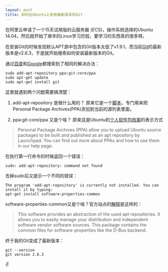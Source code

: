 ```yaml
---
layout: post
title: 如何在Ubuntu上安装最新版本的Git
---
```

在阿里云申请了一个15天试用版的云服务器 (ECS)，操作系统选择的Ubuntu 14.04，然后就开始了艰辛的Linux学习历程，要学习的东西真的很多呀。

在安装Git的时候发现默认APT源中包含的Git版本太低了v1.9.1，而当前[Git](http://git-scm.com/)的最新版本是v2.6.3，于是就开始搜索如何安装最新版本的Git。

通过[百度](http://www.cnblogs.com/zhcncn/p/4030078.html)和[Google](http://stackoverflow.com/questions/19109542/installing-latest-version-of-git-in-ubuntu)都搜索到了相同的解决办法：

```shell
sudo add-apt-repository ppa:git-core/ppa
sudo apt-get update
sudo apt-get install git
```

这里就遇到两个问题需要搞清楚：

1. add-apt-repository 是做什么用的？
原来它是一个[脚本](https://help.ubuntu.com/community/add-apt-repository)，专门用来把Personal Package Archives(PPA)添加到当前的源列表里面。

2. ppa:git-core/ppa 又是个啥？
原来这是Ubuntu的[个人软件包档案](https://help.launchpad.net/Packaging/PPA)的表示方式
> Personal Package Archives (PPA) allow you to upload Ubuntu source packages to be built and published as an apt repository by Launchpad. You can find out more about PPAs and how to use them in our help page.

在执行第一行命令的时候返回一个错误：

```shell
sudo: add-apt-repository: command not found
```

去掉sudo后又提示一个不同的错误：

```shell
The program 'add-apt-repository' is currently not installed. You can install it by typing:
apt-get install software-properties-common
```

software-properties-common又是个啥？官方站点的[解释](https://apps.ubuntu.com/cat/applications/software-properties-common/)是这样的：
> This software provides an abstraction of the used apt repositories. It allows you to easily manage your distribution and independent software vendor software sources.
> This package contains the common files for software-properties like the D-Bus backend.

终于我的Git变成了最新版本：

```shell
git --version
git version 2.6.3
```

:v:
